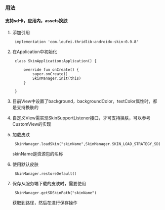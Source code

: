 ### 用法

#### 支持sd卡，应用内，assets换肤

1. 添加引用

        implementation 'com.loufei.thridlib:androidx-skin:0.0.8'

2. 在Application中初始化

        class SkinApplication:Application() {
        
            override fun onCreate() {
                super.onCreate()
                SkinManager.init(this)
            }
        
        }

3. 目前View中设置了background，backgroundColor，textColor属性时，都是支持换肤的

4. 自定义View需实现SkinSupportListener接口，才可支持换肤，可以参考 CustomView的实现

5. 加载皮肤
        
        SkinManager.loadSkin("skinName",SkinManager.SKIN_LOAD_STRATEGY_SD)

    skinName是资源包的名称

6. 使用默认皮肤

        SkinManager.restoreDefault()
        
7. 保存从服务端下载的皮肤时，需要使用
        
        SkinManager.getSDSkinPath("skinName")
        
    获取到路径，然后在进行保存操作
